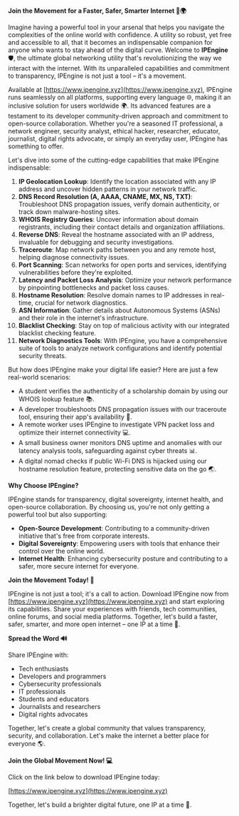 **Join the Movement for a Faster, Safer, Smarter Internet 🚀🌍**

Imagine having a powerful tool in your arsenal that helps you navigate the complexities of the online world with confidence. A utility so robust, yet free and accessible to all, that it becomes an indispensable companion for anyone who wants to stay ahead of the digital curve. Welcome to **IPEngine** 🛡️, the ultimate global networking utility that's revolutionizing the way we interact with the internet. With its unparalleled capabilities and commitment to transparency, IPEngine is not just a tool – it's a movement.

Available at [https://www.ipengine.xyz](https://www.ipengine.xyz), IPEngine runs seamlessly on all platforms, supporting every language 🌐, making it an inclusive solution for users worldwide 🌍. Its advanced features are a testament to its developer community-driven approach and commitment to open-source collaboration. Whether you're a seasoned IT professional, a network engineer, security analyst, ethical hacker, researcher, educator, journalist, digital rights advocate, or simply an everyday user, IPEngine has something to offer.

Let's dive into some of the cutting-edge capabilities that make IPEngine indispensable:

1. **IP Geolocation Lookup**: Identify the location associated with any IP address and uncover hidden patterns in your network traffic.
2. **DNS Record Resolution (A, AAAA, CNAME, MX, NS, TXT)**: Troubleshoot DNS propagation issues, verify domain authenticity, or track down malware-hosting sites.
3. **WHOIS Registry Queries**: Uncover information about domain registrants, including their contact details and organization affiliations.
4. **Reverse DNS**: Reveal the hostname associated with an IP address, invaluable for debugging and security investigations.
5. **Traceroute**: Map network paths between you and any remote host, helping diagnose connectivity issues.
6. **Port Scanning**: Scan networks for open ports and services, identifying vulnerabilities before they're exploited.
7. **Latency and Packet Loss Analysis**: Optimize your network performance by pinpointing bottlenecks and packet loss causes.
8. **Hostname Resolution**: Resolve domain names to IP addresses in real-time, crucial for network diagnostics.
9. **ASN Information**: Gather details about Autonomous Systems (ASNs) and their role in the internet's infrastructure.
10. **Blacklist Checking**: Stay on top of malicious activity with our integrated blacklist checking feature.
11. **Network Diagnostics Tools**: With IPEngine, you have a comprehensive suite of tools to analyze network configurations and identify potential security threats.

But how does IPEngine make your digital life easier? Here are just a few real-world scenarios:

- A student verifies the authenticity of a scholarship domain by using our WHOIS lookup feature 📚.
- A developer troubleshoots DNS propagation issues with our traceroute tool, ensuring their app's availability 🔧.
- A remote worker uses IPEngine to investigate VPN packet loss and optimize their internet connectivity 💻.
- A small business owner monitors DNS uptime and anomalies with our latency analysis tools, safeguarding against cyber threats 📊.
- A digital nomad checks if public Wi-Fi DNS is hijacked using our hostname resolution feature, protecting sensitive data on the go 🌏.

**Why Choose IPEngine?**

IPEngine stands for transparency, digital sovereignty, internet health, and open-source collaboration. By choosing us, you're not only getting a powerful tool but also supporting:

- **Open-Source Development**: Contributing to a community-driven initiative that's free from corporate interests.
- **Digital Sovereignty**: Empowering users with tools that enhance their control over the online world.
- **Internet Health**: Enhancing cybersecurity posture and contributing to a safer, more secure internet for everyone.

**Join the Movement Today! 🌟**

IPEngine is not just a tool; it's a call to action. Download IPEngine now from [https://www.ipengine.xyz](https://www.ipengine.xyz) and start exploring its capabilities. Share your experiences with friends, tech communities, online forums, and social media platforms. Together, let's build a faster, safer, smarter, and more open internet – one IP at a time 🚀.

**Spread the Word 🔊**

Share IPEngine with:

- Tech enthusiasts
- Developers and programmers
- Cybersecurity professionals
- IT professionals
- Students and educators
- Journalists and researchers
- Digital rights advocates

Together, let's create a global community that values transparency, security, and collaboration. Let's make the internet a better place for everyone 🌎.

**Join the Global Movement Now! 💻**

Click on the link below to download IPEngine today:

[https://www.ipengine.xyz](https://www.ipengine.xyz)

Together, let's build a brighter digital future, one IP at a time 🌟.